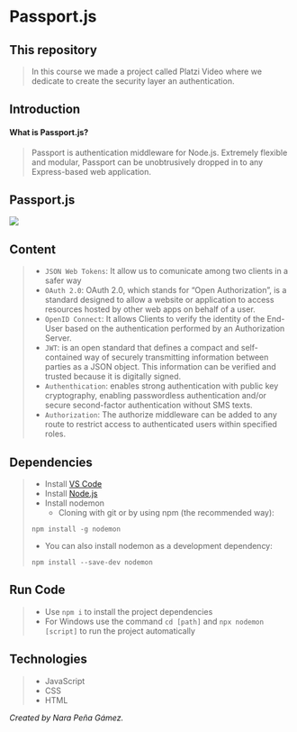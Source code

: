 # Passport.js

## This repository
> In this course we made a project called Platzi Video where we dedicate to create the security layer an authentication.

## Introduction
#### What is Passport.js?
> Passport is authentication middleware for Node.js. Extremely flexible and modular, Passport can be unobtrusively dropped in to any Express-based web application.

## Passport.js
<img src="https://user-images.githubusercontent.com/79294934/124280922-d7b63600-db0e-11eb-9c35-2de46c011e85.png"></img>


## Content
> - `JSON Web Tokens`: It allow us to comunicate among two clients in a safer way 
> - `OAuth 2.0`: OAuth 2.0, which stands for “Open Authorization”, is a standard designed to allow a website or application to access resources hosted by other web apps on behalf of a user.
> - `OpenID Connect`: It allows Clients to verify the identity of the End-User based on the authentication performed by an Authorization Server.
> - `JWT`: is an open standard that defines a compact and self-contained way of securely transmitting information between parties as a JSON object. This information can be verified and trusted because it is digitally signed.
> - `Authenthication`: enables strong authentication with public key cryptography, enabling passwordless authentication and/or secure second-factor authentication without SMS texts.
> - `Authorization`: The authorize middleware can be added to any route to restrict access to authenticated users within specified roles.

## Dependencies
> - Install [VS Code](https://code.visualstudio.com/download)
> - Install [Node.js](https://nodejs.org/en/)
> - Install nodemon
>   * Cloning with git or by using npm (the recommended way):
> ```
> npm install -g nodemon
> ```
>   * You can also install nodemon as a development dependency:
>   ```
>   npm install --save-dev nodemon
>   ```

## Run Code
> - Use `npm i` to install the project dependencies
> - For Windows use the command `cd [path]` and `npx nodemon [script]` to run the project automatically

## Technologies
> - JavaScript
> - CSS
> - HTML

_Created by Nara Peña Gámez._
